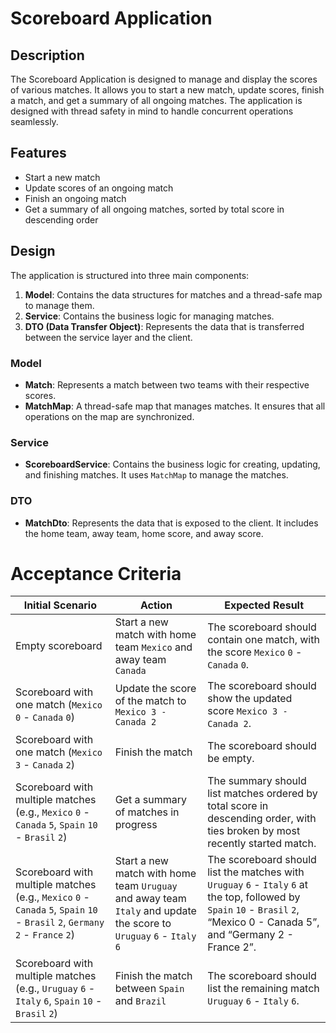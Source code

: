 # Scoreboard Application

## Description
The Scoreboard Application is designed to manage and display the scores of various matches. It allows you to start a new match, update scores, finish a match, and get a summary of all ongoing matches. The application is designed with thread safety in mind to handle concurrent operations seamlessly.

## Features
- Start a new match
- Update scores of an ongoing match
- Finish an ongoing match
- Get a summary of all ongoing matches, sorted by total score in descending order

## Design
The application is structured into three main components:
1. **Model**: Contains the data structures for matches and a thread-safe map to manage them.
2. **Service**: Contains the business logic for managing matches.
3. **DTO (Data Transfer Object)**: Represents the data that is transferred between the service layer and the client.

### Model
- **Match**: Represents a match between two teams with their respective scores.
- **MatchMap**: A thread-safe map that manages matches. It ensures that all operations on the map are synchronized.

### Service
- **ScoreboardService**: Contains the business logic for creating, updating, and finishing matches. It uses `MatchMap` to manage the matches.

### DTO
- **MatchDto**: Represents the data that is exposed to the client. It includes the home team, away team, home score, and away score.

# Acceptance Criteria

| Initial Scenario | Action | Expected Result |
|------------------|--------|-----------------|
| Empty scoreboard | Start a new match with home team ```Mexico``` and away team ```Canada``` | The scoreboard should contain one match, with the score ```Mexico``` ```0``` - ```Canada``` ```0```. |
| Scoreboard with one match (```Mexico``` ```0``` - ```Canada``` ```0```) | Update the score of the match to ```Mexico 3 - Canada 2``` | The scoreboard should show the updated score ```Mexico 3 - Canada 2```. |
| Scoreboard with one match (```Mexico``` ```3``` - ```Canada``` ```2```) | Finish the match | The scoreboard should be empty. |
| Scoreboard with multiple matches (e.g., ```Mexico``` ```0``` - ```Canada``` ```5```, ```Spain``` ```10``` - ```Brasil``` ```2```) | Get a summary of matches in progress | The summary should list matches ordered by total score in descending order, with ties broken by most recently started match. |
| Scoreboard with multiple matches (e.g., ```Mexico``` ```0``` - ```Canada``` ```5```, ```Spain``` ```10``` - ```Brasil``` ```2```, ```Germany``` ```2``` - ```France``` ```2```) | Start a new match with home team ```Uruguay``` and away team ```Italy``` and update the score to ```Uruguay``` ```6``` - ```Italy``` ```6``` | The scoreboard should list the matches with ```Uruguay``` ```6``` - ```Italy``` ```6``` at the top, followed by ```Spain``` ```10``` - ```Brasil``` ```2```, “Mexico 0 - Canada 5”, and “Germany 2 - France 2”. |
| Scoreboard with multiple matches (e.g., ```Uruguay``` ```6``` - ```Italy``` ```6```, ```Spain``` ```10``` - ```Brasil``` ```2```) | Finish the match between ```Spain``` and ```Brazil``` | The scoreboard should list the remaining match ```Uruguay``` ```6``` - ```Italy``` ```6```. |
